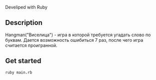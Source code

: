 Develiped with Ruby

<h2>Description</h2>

Hangman("Виселица") - игра в которой требуется угадать слово по буквам.
Дается возможность ошибиться 7 раз, после чего игра считается проигранной.

<h2>Get started</h2>

```ruby main.rb```
